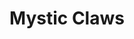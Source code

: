 ---
title: "Mystic Claws"
canonical: "skill/mystic-claws"
canonical_title: "Awakened Beastkin Loresheet"
lists:
    - awakened-beastkin-loresheet
tier: 4
osp_cost: 10
prerequisites: ["awakened-beastkin-loresheet/natural-claws", " & ", "Claw Competency"]
replacement: true
ladder: "claws"
ladder_group: "2"
---